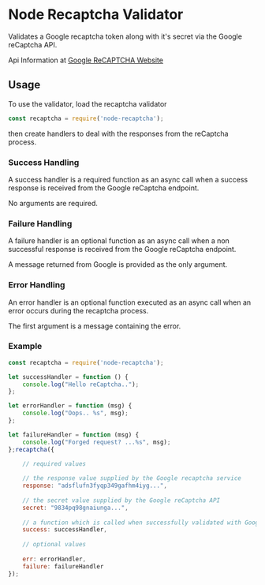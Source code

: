 # Node Recaptcha Validator

Validates a Google recaptcha token along with it's secret via the Google reCaptcha API.

Api Information at [Google ReCAPTCHA Website](https://developers.google.com/recaptcha/)
  
## Usage

To use the validator, load the recaptcha validator

```javascript
const recaptcha = require('node-recaptcha');
```

then create handlers to deal with the responses from the reCaptcha process.

### Success Handling

A success handler is a required function as
an async call when a success response is 
received from the Google reCaptcha endpoint. 

No arguments are required.

### Failure Handling
  
A failure handler is an optional function as 
an async call when a non successful response is 
received from the Google reCaptcha endpoint.
 
A message returned from Google is provided as the only argument.    
  
### Error Handling
  
An error handler is an optional function executed
as an async call when an error occurs during the
recaptcha process.

The first argument is a message containing the error.
  
### Example  
  
```javascript
const recaptcha = require('node-recaptcha');

let successHandler = function () {
    console.log("Hello reCaptcha..");
};

let errorHandler = function (msg) {
    console.log("Oops.. %s", msg);
};

let failureHandler = function (msg) {
    console.log("Forged request? ...%s", msg);
};recaptcha({

    // required values
     
    // the response value supplied by the Google recaptcha service 
    response: "adsflufn3fyqp349gafhm4iyg...", 
    
    // the secret value supplied by the Google reCaptcha API
    secret: "9834pq98gnaiunga...", 
    
    // a function which is called when successfully validated with Google. No arguments supplied
    success: successHandler, 
    
    // optional values
    
    err: errorHandler,
    failure: failureHandler  
});
```
  
  

